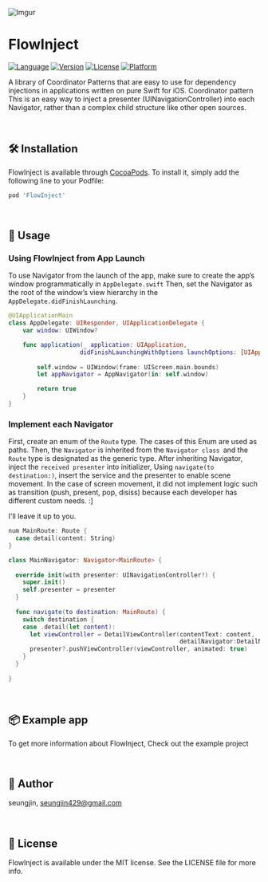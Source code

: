 
![Imgur](https://i.imgur.com/BMK01oH.png)


# FlowInject

[![Language](https://img.shields.io/badge/swift-3.0--5.0-yellow)](https://cocoapods.org/pods/FlowInject)
[![Version](https://img.shields.io/cocoapods/v/FlowInject.svg?style=flat)](https://cocoapods.org/pods/FlowInject)
[![License](https://img.shields.io/badge/license-MIT-blueviolet)](https://cocoapods.org/pods/FlowInject)
[![Platform](https://img.shields.io/cocoapods/p/FlowInject.svg?style=flat)](https://cocoapods.org/pods/FlowInject)


A library of Coordinator Patterns that are easy to use for dependency injections in applications written on pure Swift for iOS.
Coordinator pattern This is an easy way to inject a presenter (UINavigationController) into each Navigator, rather than a complex child structure like other open sources.

</br>

## 🛠 Installation

FlowInject is available through [CocoaPods](https://cocoapods.org/pods/FlowInject). To install
it, simply add the following line to your Podfile:

```ruby
pod 'FlowInject'
```

</br>

## 🚢 Usage

### Using FlowInject from App Launch
To use Navigator from the launch of the app, make sure to create the app’s window programmatically in `AppDelegate.swift`
Then, set the Navigator as the root of the window’s view hierarchy in the `AppDelegate.didFinishLaunching`.
```swift
@UIApplicationMain
class AppDelegate: UIResponder, UIApplicationDelegate {
    var window: UIWindow?

    func application(_ application: UIApplication,
                    didFinishLaunchingWithOptions launchOptions: [UIApplicationLaunchOptionsKey: Any]?) -> Bool {
      
        self.window = UIWindow(frame: UIScreen.main.bounds)
        let appNavigator = AppNavigator(in: self.window)

        return true
    }
}
```

### Implement each Navigator
First, create an enum of the `Route` type.
The cases of this Enum are used as paths.
Then, the `Navigator` is inherited from the `Navigator class `and the `Route` type is designated as the generic type.
After inheriting Navigator, inject the `received presenter` into initializer, Using `navigate(to destination:)`, insert the service and the presenter to enable scene movement.
In the case of screen movement, it did not implement logic such as transition (push, present, pop, disiss) because each developer has different custom needs. :]

I'll leave it up to you.

```swift
num MainRoute: Route {
  case detail(content: String)
}

class MainNavigator: Navigator<MainRoute> {
  
  override init(with presenter: UINavigationController?) {
    super.init()
    self.presenter = presenter
  }
  
  func navigate(to destination: MainRoute) {
    switch destination {
    case .detail(let content):
      let viewController = DetailViewController(contentText: content,
                                                detailNavigator:DetailNavigator(with: presenter))
      presenter?.pushViewController(viewController, animated: true)
    }
  }
  
}
```



</br>

## 📦 Example app
To get more information about FlowInject, Check out the example project

</br>

## 👤 Author
seungjin, seungjin429@gmail.com

</br>

## 📄 License

FlowInject is available under the MIT license. See the LICENSE file for more info.
